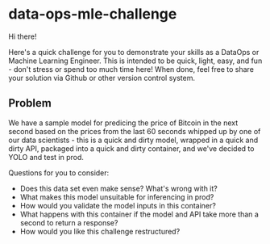 # data-ops-mle-challenge

Hi there!

Here's a quick challenge for you to demonstrate your skills as a DataOps or Machine Learning Engineer. This is intended to be quick, light, easy, and fun - don't stress or spend too much time here! When done, feel free to share your solution via Github or other version control system.

## Problem

We have a sample model for predicing the price of Bitcoin in the next second based on the prices from the last 60 seconds whipped up by one of our data scientists - this is a quick and dirty model, wrapped in a quick and dirty API, packaged into a quick and dirty container, and we've decided to YOLO and test in prod.

Questions for you to consider:

* Does this data set even make sense? What's wrong with it?
* What makes this model unsuitable for inferencing in prod?
* How would you validate the model inputs in this container?
* What happens with this container if the model and API take more than a second to return a response?
* How would you like this challenge restructured?